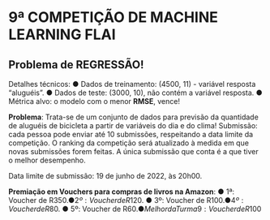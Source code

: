 # 9ª COMPETIÇÃO DE MACHINE LEARNING FLAI 

## Problema de REGRESSÃO!

Detalhes técnicos:
● Dados de treinamento: (4500, 11) - variável resposta “aluguéis”. 
● Dados de teste: (3000, 10), não contém a variável resposta. 
● Métrica alvo: o modelo com o menor **RMSE**, vence!

**Problema**: Trata-se de um conjunto de dados para previsão da quantidade de aluguéis de bicicleta a partir de variáveis do dia e do clima!
Submissão: cada pessoa pode enviar até 10 submissões, respeitando a data limite da competição. O ranking da competição será atualizado à medida em que novas submissões forem feitas. A única submissão que conta é a que tiver o melhor desempenho.

Data limite de submissão: 19 de junho de 2022, às 20h00.

**Premiação em Vouchers para compras de livros na Amazon**:
● 1ª: Voucher de R$350.
● 2º: Voucher de R$120.
● 3º: Voucher de R$100.
● 4º: Voucher de R$80.
● 5º: Voucher de R$60.
● Melhor da Turma 9: Voucher de R$100


 
